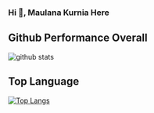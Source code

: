 ### Hi 👋, Maulana Kurnia Here

<!--
**maulanakurnia/maulanakurnia** is a ✨ _special_ ✨ repository because its `README.md` (this file) appears on your GitHub profile.

Here are some ideas to get you started:

- 🔭 I’m currently working on ...
- 🌱 I’m currently learning ...
- 👯 I’m looking to collaborate on ...
- 🤔 I’m looking for help with ...
- 💬 Ask me about ...
- 📫 How to reach me: ...
- 😄 Pronouns: ...
- ⚡ Fun fact: ...
-->

## Github Performance Overall

![github stats](https://github-readme-stats.vercel.app/api?username=maulanakurnia&show_icons=true&hide_title=true&hide=true)

## Top Language
[![Top Langs](https://github-readme-stats.vercel.app/api/top-langs/?username=maulanakurnia&layout=compact)](https://github.com/anuraghazra/github-readme-stats)
